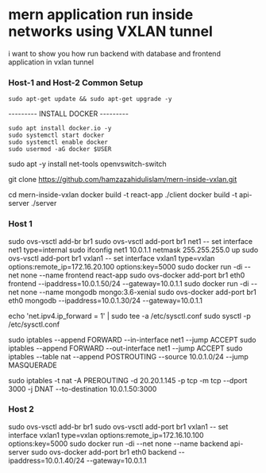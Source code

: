 <!-- @format -->

# mern application run inside networks using VXLAN tunnel

i want to show you how run backend with database and frontend application in vxlan tunnel

### Host-1 and Host-2 Common Setup

`sudo apt-get update && sudo apt-get upgrade -y`

--------- INSTALL DOCKER ---------

```
sudo apt install docker.io -y
sudo systemctl start docker
sudo systemctl enable docker
sudo usermod -aG docker $USER
```

sudo apt -y install net-tools openvswitch-switch

git clone https://github.com/hamzazahidulislam/mern-inside-vxlan.git

cd mern-inside-vxlan
docker build -t react-app ./client
docker build -t api-server ./server

### Host 1

sudo ovs-vsctl add-br br1
sudo ovs-vsctl add-port br1 net1 -- set interface net1 type=internal
sudo ifconfig net1 10.0.1.1 netmask 255.255.255.0 up
sudo ovs-vsctl add-port br1 vxlan1 -- set interface vxlan1 type=vxlan options:remote_ip=172.16.20.100 options:key=5000
sudo docker run -di --net none --name frontend react-app
sudo ovs-docker add-port br1 eth0 frontend --ipaddress=10.0.1.50/24 --gateway=10.0.1.1
sudo docker run -di --net none --name mongodb mongo:3.6-xenial
sudo ovs-docker add-port br1 eth0 mongodb --ipaddress=10.0.1.30/24 --gateway=10.0.1.1

echo 'net.ipv4.ip_forward = 1' | sudo tee -a /etc/sysctl.conf
sudo sysctl -p /etc/sysctl.conf

sudo iptables --append FORWARD --in-interface net1 --jump ACCEPT
sudo iptables --append FORWARD --out-interface net1 --jump ACCEPT
sudo iptables --table nat --append POSTROUTING --source 10.0.1.0/24 --jump MASQUERADE

sudo iptables -t nat -A PREROUTING -d 20.20.1.145 -p tcp -m tcp --dport 3000 -j DNAT --to-destination 10.0.1.50:3000

### Host 2

sudo ovs-vsctl add-br br1
sudo ovs-vsctl add-port br1 vxlan1 -- set interface vxlan1 type=vxlan options:remote_ip=172.16.10.100 options:key=5000
sudo docker run -di --net none --name backend api-server
sudo ovs-docker add-port br1 eth0 backend --ipaddress=10.0.1.40/24 --gateway=10.0.1.1
